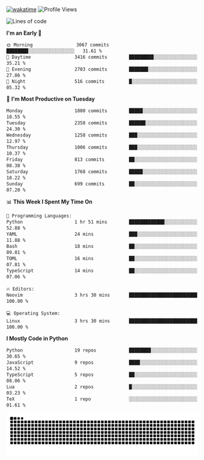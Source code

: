[![wakatime](https://wakatime.com/badge/user/b920b284-3cde-4cd4-b72e-f7f22d050b16.svg)](https://wakatime.com/@b920b284-3cde-4cd4-b72e-f7f22d050b16)
![Profile Views](http://img.shields.io/badge/Profile%20Views-4586-blue)
<!--START_SECTION:waka-->
![Lines of code](https://img.shields.io/badge/From%20Hello%20World%20I%27ve%20Written-8.1%20million%20lines%20of%20code-blue)

**I'm an Early 🐤** 

```text
🌞 Morning                3067 commits        ████████░░░░░░░░░░░░░░░░░   31.61 % 
🌆 Daytime                3416 commits        █████████░░░░░░░░░░░░░░░░   35.21 % 
🌃 Evening                2703 commits        ███████░░░░░░░░░░░░░░░░░░   27.86 % 
🌙 Night                  516 commits         █░░░░░░░░░░░░░░░░░░░░░░░░   05.32 % 
```
📅 **I'm Most Productive on Tuesday** 

```text
Monday                   1800 commits        █████░░░░░░░░░░░░░░░░░░░░   18.55 % 
Tuesday                  2358 commits        ██████░░░░░░░░░░░░░░░░░░░   24.30 % 
Wednesday                1258 commits        ███░░░░░░░░░░░░░░░░░░░░░░   12.97 % 
Thursday                 1006 commits        ███░░░░░░░░░░░░░░░░░░░░░░   10.37 % 
Friday                   813 commits         ██░░░░░░░░░░░░░░░░░░░░░░░   08.38 % 
Saturday                 1768 commits        █████░░░░░░░░░░░░░░░░░░░░   18.22 % 
Sunday                   699 commits         ██░░░░░░░░░░░░░░░░░░░░░░░   07.20 % 
```


📊 **This Week I Spent My Time On** 

```text
💬 Programming Languages: 
Python                   1 hr 51 mins        █████████████░░░░░░░░░░░░   52.88 % 
YAML                     24 mins             ███░░░░░░░░░░░░░░░░░░░░░░   11.88 % 
Bash                     18 mins             ██░░░░░░░░░░░░░░░░░░░░░░░   09.01 % 
TOML                     16 mins             ██░░░░░░░░░░░░░░░░░░░░░░░   07.81 % 
TypeScript               14 mins             ██░░░░░░░░░░░░░░░░░░░░░░░   07.06 % 

🔥 Editors: 
Neovim                   3 hrs 30 mins       █████████████████████████   100.00 % 

💻 Operating System: 
Linux                    3 hrs 30 mins       █████████████████████████   100.00 % 
```

**I Mostly Code in Python** 

```text
Python                   19 repos            ████████░░░░░░░░░░░░░░░░░   30.65 % 
JavaScript               9 repos             ████░░░░░░░░░░░░░░░░░░░░░   14.52 % 
TypeScript               5 repos             ██░░░░░░░░░░░░░░░░░░░░░░░   08.06 % 
Lua                      2 repos             █░░░░░░░░░░░░░░░░░░░░░░░░   03.23 % 
TeX                      1 repo              ░░░░░░░░░░░░░░░░░░░░░░░░░   01.61 % 
```




<!--END_SECTION:waka-->
![Snake animation](https://raw.githubusercontent.com/timmypidashev/timmypidashev/main/commits.svg)
